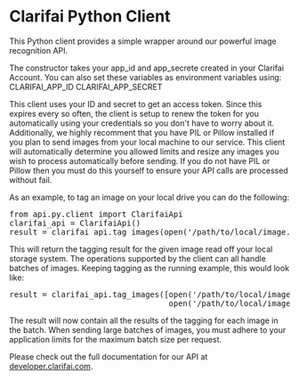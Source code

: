 Clarifai Python Client
====================

This Python client provides a simple wrapper around our powerful image recognition API.

The constructor takes your app_id and app_secrete created in your Clarifai Account. You can also
set these variables as environment variables using:
CLARIFAI_APP_ID
CLARIFAI_APP_SECRET

This client uses your ID and secret to get an access token. Since this expires every so often, the
client is setup to renew the token for you automatically using your credentials so you don't have
to worry about it. Additionally, we highly recomment that you have PIL or Pillow installed if you
plan to send images from your local machine to our service. This client will automatically
determine you allowed limits and resize any images you wish to process automatically before
sending. If you do not have PIL or Pillow then you must do this yourself to ensure your API calls
are processed without fail.

As an example, to tag an image on your local drive you can do the following:

<pre>
from api.py.client import ClarifaiApi
clarifai_api = ClarifaiApi()
result = clarifai_api.tag_images(open('/path/to/local/image.jpeg'))
</pre>

This will return the tagging result for the given image read off your local storage system. The
operations supported by the client can all handle batches of images. Keeping tagging as the
running example, this would look like:

<pre>
result = clarifai_api.tag_images([open('/path/to/local/image.jpeg'),
                                  open('/path/to/local/image2.jpeg')])
</pre>

The result will now contain all the results of the tagging for each image in the batch. When
sending large batches of images, you must adhere to your application limits for the maximum batch
size per request.

Please check out the full documentation for our API at <a href="http://developer.clarifai.com/docs">developer.clarifai.com</a>.

